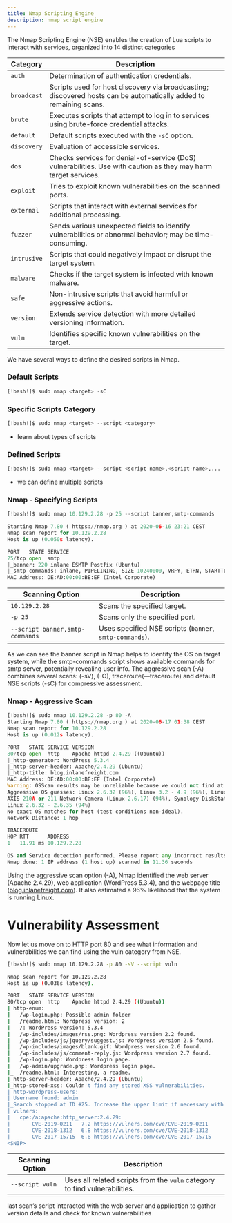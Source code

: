 ```yaml
---
title: Nmap Scripting Engine
description: nmap script engine
---
```


The Nmap Scripting Engine (NSE) enables the creation of Lua scripts to interact with services, organized into 14 distinct categories

| **Category** | **Description** |
| --- | --- |
| `auth` | Determination of authentication credentials. |
| `broadcast` | Scripts used for host discovery via broadcasting; discovered hosts can be automatically added to remaining scans. |
| `brute` | Executes scripts that attempt to log in to services using brute-force credential attacks. |
| `default` | Default scripts executed with the `-sC` option. |
| `discovery` | Evaluation of accessible services. |
| `dos` | Checks services for denial-of-service (DoS) vulnerabilities. Use with caution as they may harm target services. |
| `exploit` | Tries to exploit known vulnerabilities on the scanned ports. |
| `external` | Scripts that interact with external services for additional processing. |
| `fuzzer` | Sends various unexpected fields to identify vulnerabilities or abnormal behavior; may be time-consuming. |
| `intrusive` | Scripts that could negatively impact or disrupt the target system. |
| `malware` | Checks if the target system is infected with known malware. |
| `safe` | Non-intrusive scripts that avoid harmful or aggressive actions. |
| `version` | Extends service detection with more detailed versioning information. |
| `vuln` | Identifies specific known vulnerabilities on the target. |

We have several ways to define the desired scripts in Nmap.

### Default Scripts

```python
[!bash!]$ sudo nmap <target> -sC
```

### Specific Scripts Category

```python
[!bash!]$ sudo nmap <target> --script <category>
```

- learn about types of scripts

### Defined Scripts

```python
[!bash!]$ sudo nmap <target> --script <script-name>,<script-name>,...
```

- we can define multiple scripts

### Nmap - Specifying Scripts

```python
[!bash!]$ sudo nmap 10.129.2.28 -p 25 --script banner,smtp-commands

Starting Nmap 7.80 ( https://nmap.org ) at 2020-06-16 23:21 CEST
Nmap scan report for 10.129.2.28
Host is up (0.050s latency).

PORT   STATE SERVICE
25/tcp open  smtp
|_banner: 220 inlane ESMTP Postfix (Ubuntu)
|_smtp-commands: inlane, PIPELINING, SIZE 10240000, VRFY, ETRN, STARTTLS, ENHANCEDSTATUSCODES, 8BITMIME, DSN, SMTPUTF8,
MAC Address: DE:AD:00:00:BE:EF (Intel Corporate)
```

| **Scanning Option** | **Description** |
| --- | --- |
| `10.129.2.28` | Scans the specified target. |
| `-p 25` | Scans only the specified port. |
| `--script banner,smtp-commands` | Uses specified NSE scripts (`banner`, `smtp-commands`). |

As we can see the banner script in Nmap helps to identify the OS on target system, while the smtp-commands script shows available commands for smtp server, potentially revealing user info. The aggressive scan (-A) combines several scans: (-sV), (-O), traceroute(—traceroute) and default NSE scripts (-sC) for compressive assessment.

### Nmap - Aggressive Scan

```python
[!bash!]$ sudo nmap 10.129.2.28 -p 80 -A
Starting Nmap 7.80 ( https://nmap.org ) at 2020-06-17 01:38 CEST
Nmap scan report for 10.129.2.28
Host is up (0.012s latency).

PORT   STATE SERVICE VERSION
80/tcp open  http    Apache httpd 2.4.29 ((Ubuntu))
|_http-generator: WordPress 5.3.4
|_http-server-header: Apache/2.4.29 (Ubuntu)
|_http-title: blog.inlanefreight.com
MAC Address: DE:AD:00:00:BE:EF (Intel Corporate)
Warning: OSScan results may be unreliable because we could not find at least 1 open and 1 closed port
Aggressive OS guesses: Linux 2.6.32 (96%), Linux 3.2 - 4.9 (96%), Linux 2.6.32 - 3.10 (96%), Linux 3.4 - 3.10 (95%), Linux 3.1 (95%), Linux 3.2 (95%), 
AXIS 210A or 211 Network Camera (Linux 2.6.17) (94%), Synology DiskStation Manager 5.2-5644 (94%), Netgear RAIDiator 4.2.28 (94%), 
Linux 2.6.32 - 2.6.35 (94%)
No exact OS matches for host (test conditions non-ideal).
Network Distance: 1 hop

TRACEROUTE
HOP RTT      ADDRESS
1   11.91 ms 10.129.2.28

OS and Service detection performed. Please report any incorrect results at https://nmap.org/submit/ .
Nmap done: 1 IP address (1 host up) scanned in 11.36 seconds
```

Using the aggressive scan option (-A), Nmap identified the web server (Apache 2.4.29), web application (WordPress 5.3.4), and the webpage title ([blog.inlanefreight.com](http://blog.inlanefreight.com/)). It also estimated a 96% likelihood that the system is running Linux. 

# **Vulnerability Assessment**

Now let us move on to HTTP port 80 and see what information and vulnerabilities we can find using the vuln category from NSE.

```bash
[!bash!]$ sudo nmap 10.129.2.28 -p 80 -sV --script vuln 

Nmap scan report for 10.129.2.28
Host is up (0.036s latency).

PORT   STATE SERVICE VERSION
80/tcp open  http    Apache httpd 2.4.29 ((Ubuntu))
| http-enum:
|   /wp-login.php: Possible admin folder
|   /readme.html: Wordpress version: 2
|   /: WordPress version: 5.3.4
|   /wp-includes/images/rss.png: Wordpress version 2.2 found.
|   /wp-includes/js/jquery/suggest.js: Wordpress version 2.5 found.
|   /wp-includes/images/blank.gif: Wordpress version 2.6 found.
|   /wp-includes/js/comment-reply.js: Wordpress version 2.7 found.
|   /wp-login.php: Wordpress login page.
|   /wp-admin/upgrade.php: Wordpress login page.
|_  /readme.html: Interesting, a readme.
|_http-server-header: Apache/2.4.29 (Ubuntu)
|_http-stored-xss: Couldn't find any stored XSS vulnerabilities.
| http-wordpress-users:
| Username found: admin
|_Search stopped at ID #25. Increase the upper limit if necessary with 'http-wordpress-users.limit'
| vulners:
|   cpe:/a:apache:http_server:2.4.29:
|     	CVE-2019-0211	7.2	https://vulners.com/cve/CVE-2019-0211
|     	CVE-2018-1312	6.8	https://vulners.com/cve/CVE-2018-1312
|     	CVE-2017-15715	6.8	https://vulners.com/cve/CVE-2017-15715
<SNIP>
```

| **Scanning Option** | **Description** |
| --- | --- |
| `--script vuln` | Uses all related scripts from the `vuln` category to find vulnerabilities. |

last scan’s script interacted with the web server and application to gather version details and check for known vulnerabilities